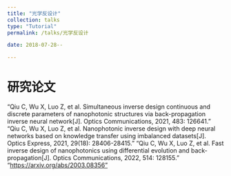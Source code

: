 ```yaml
---
title: "光学反设计"
collection: talks
type: "Tutorial"
permalink: /talks/光学反设计

date: 2018-07-28--

---
```



# 研究论文
“Qiu C, Wu X, Luo Z, et al. Simultaneous inverse design continuous and discrete parameters of nanophotonic structures via back-propagation inverse neural network[J]. Optics Communications, 2021, 483: 126641.”
“Qiu C, Wu X, Luo Z, et al. Nanophotonic inverse design with deep neural networks based on knowledge transfer using imbalanced datasets[J]. Optics Express, 2021, 29(18): 28406-28415.”
“Qiu C, Wu X, Luo Z, et al. Fast inverse design of nanophotonics using differential evolution and back-propagation[J]. Optics Communications, 2022, 514: 128155.”
“https://arxiv.org/abs/2003.08356”
